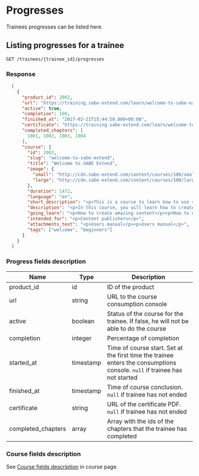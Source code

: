 # Progresses

Trainees progresses can be listed here.

## Listing progresses for a trainee

```shell
GET /trainees/{trainee_id}/progresses
```

### Response

```json
  [
    {
      "product_id": 2002,
      "url": "https://training.sabe-extend.com/learn/welcome-to-sabe-extend/consume",
      "active": true,
      "completion": 100,
      "finished_at": "2017-02-21T15:44:50.000+00:00",
      "certificate": "https://training.sabe-extend.com/learn/welcome-to-sabe-extend/certificate.pdf?user_id=1235",
      "completed_chapters": [
        1001, 1002, 1003, 1004
      ],
      "course": {
        "id": 2002,
        "slug": "welcome-to-sabe-extend",
        "title": "Welcome to SABE Extend",
        "image": {
          "small": "http://cdn.sabe-extend.com/content/courses/100/small_image.png",
          "large": "http://cdn.sabe-extend.com/content/courses/100/large_image.png"
        },
        "duration": 1472,
        "language": "en",
        "short_description": "<p>This is a course to learn how to use <b>SABE Extend</b> platform</p>",
        "description": "<p>In this course, you will learn how to create content, publish to your audience and monitor the results.",
        "going_learn": "<p>How to create amazing content</p><p>How to distribute the content to your network</p><p>How to monitor student's activity</p>",
        "intended_for": "<p>Content publishers</p>",
        "attachments_text": "<p>Users manual</p><p>Users manual</p>",
        "tags": ["welcome", "beginners"]
      }
    }
  ]
```

### Progress fields description

|  Name  |  Type  |  Description  |
|--------|--------|---------------|
| product_id | id | ID of the product
| url | string | URL to the course consumption console
| active | boolean | Status of the course for the trainee. If false, he will not be able to do the course
| completion | integer | Percentage of completion
| started_at | timestamp | Time of course start. Set at the first time the trainee enters the consumptions console. `null` if trainee has not started
| finished_at | timestamp | Time of course conclusion. `null` if trainee has not ended
| certificate | string | URL of the certificate PDF. `null` if trainee has not ended
| completed_chapters | array | Array with the ids of the chapters that the trainee has completed

### Course fields description

See [Course fields description](courses.md#course-fields-description) in course page.
